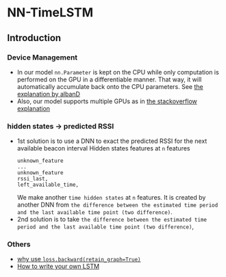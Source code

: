 # NN-TimeLSTM
## Introduction
### Device Management
* In our model `nn.Parameter` is kept on the CPU while only computation is performed on the GPU in a differentiable manner. That way, it will automatically accumulate back onto the CPU parameters. See [the explanation by albanD](https://discuss.pytorch.org/t/keeping-only-part-of-model-parameters-on-gpu/71308)
* Also, our model supports multiple GPUs as in [the stackoverflow explanation](https://stackoverflow.com/questions/54216920/how-to-use-multiple-gpus-in-pytorch)

### hidden states -> predicted RSSI
* 1st solution is to use a DNN to exact the predicted RSSI for the next available beacon interval
    Hidden states features at `n` features
    ```
    unknown_feature
    ...
    unknown_feature
    rssi_last,
    left_available_time,
    ```
    We make another `time hidden states` at `n` features. It is created by another DNN from `the difference between the estimated time period and the last available time point (two difference)`.
* 2nd solution is to take `the difference between the estimated time period and the last available time point (two difference)`, 

### Others
* [why use `loss.backward(retain_graph=True)`](https://stackoverflow.com/questions/46774641/what-does-the-parameter-retain-graph-mean-in-the-variables-backward-method)
* [How to write your own LSTM](https://blog.csdn.net/junbaba_/article/details/106135219)